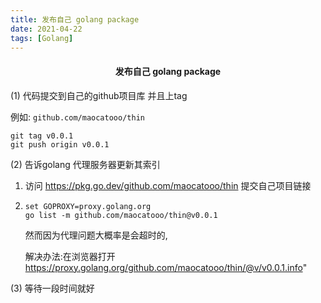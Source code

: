 ```yaml
---
title: 发布自己 golang package
date: 2021-04-22
tags: [Golang]
---
```

#### <center>发布自己 golang package</center>

(1) 代码提交到自己的github项目库 并且上tag
    
   例如: `github.com/maocatooo/thin`
   ```
   git tag v0.0.1
   git push origin v0.0.1
   ```

(2) 告诉golang 代理服务器更新其索引

   1. 访问 https://pkg.go.dev/github.com/maocatooo/thin 提交自己项目链接
   
   2.  
       ```
       set GOPROXY=proxy.golang.org
       go list -m github.com/maocatooo/thin@v0.0.1
       ```
       然而因为代理问题大概率是会超时的,
       
       解决办法:在浏览器打开 https://proxy.golang.org/github.com/maocatooo/thin/@v/v0.0.1.info"

(3) 等待一段时间就好